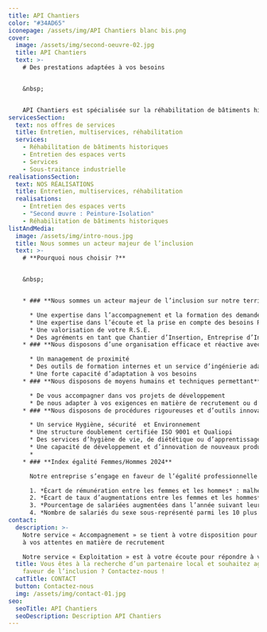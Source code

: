 ```yaml
---
title: API Chantiers
color: "#34AD65"
iconepage: /assets/img/API Chantiers blanc bis.png
cover:
  image: /assets/img/second-oeuvre-02.jpg
  title: API Chantiers
  text: >-
    # Des prestations adaptées à vos besoins


    &nbsp;


    API Chantiers est spécialisée sur la réhabilitation de bâtiments historiques, le second œuvre, l’entretien des espaces verts à destination des collectivités, des entreprises et des particuliers, et le multiservices.
servicesSection:
  text: nos offres de services
  title: Entretien, multiservices, réhabilitation
  services:
    - Réhabilitation de bâtiments historiques
    - Entretien des espaces verts
    - Services
    - Sous-traitance industrielle
realisationsSection:
  text: NOS RÉALISATIONS
  title: Entretien, multiservices, réhabilitation
  realisations:
    - Entretien des espaces verts
    - "Second œuvre : Peinture-Isolation"
    - Réhabilitation de bâtiments historiques
listAndMedia:
  image: /assets/img/intro-nous.jpg
  title: Nous sommes un acteur majeur de l’inclusion
  text: >-
    # **Pourquoi nous choisir ?** 


    &nbsp;


    * ### **Nous sommes un acteur majeur de l’inclusion sur notre territoire avec** 

      * Une expertise dans l’accompagnement et la formation des demandeurs d’emploi  
      * Une expertise dans l’écoute et la prise en compte des besoins RH des employeurs
      * Une valorisation de votre R.S.E.
      * Des agréments en tant que Chantier d’Insertion, Entreprise d’Insertion et Entreprise Adaptée 
    * ### **Nous disposons d’une organisation efficace et réactive avec** 

      * Un management de proximité
      * Des outils de formation internes et un service d’ingénierie adaptable à vos exigences
      * Une forte capacité d’adaptation à vos besoins
    * ### **Nous disposons de moyens humains et techniques permettant** 

      * De vous accompagner dans vos projets de développement
      * De nous adapter à vos exigences en matière de recrutement ou d’activité
    * ### **Nous disposons de procédures rigoureuses et d’outils innovants avec** 

      * Un service Hygiène, sécurité  et Environnement
      * Une structure doublement certifiée ISO 9001 et Qualiopi
      * Des services d’hygiène de vie, de diététique ou d’apprentissage du français
      * Une capacité de développement et d’innovation de nouveaux produits et services
      *
    * ### **Index égalité Femmes/Hommes 2024**

      Notre entreprise s’engage en faveur de l’égalité professionnelle entre les femmes et les hommes. Malheureusement, comme pour les années précédentes, dans la mesure où les indicateurs calculables représentent moins de 75 points, notre index de l'égalité professionnelle entre les femmes et les hommes pour l’année 2024 (au titre des données 2023) n’est pas calculable. Cet index est calculé à partir des indicateurs suivants, parmi lesquels certains sont néanmoins calculables pour API CHANTIERS : 

      1. *Écart de rémunération entre les femmes et les hommes* : malheureusement, cet indicateur n’est toujours pas calculable, car l’ensemble des groupes valables (c’est-à-dire comptant au moins 3 femmes et 3 hommes) représentent moins de 40% des effectifs.
      2. *Écart de taux d’augmentations entre les femmes et les hommes* : pour l’index 2024, le taux d’augmentations individuelles en 2023 est de 37,5% pour les femmes et 26,5% pour les hommes – ce qui représente un écart favorable aux femmes de 11% et qui nous permet d’obtenir une note de 35/35 pour cet indicateur.
      3. *Pourcentage de salariées augmentées dans l’année suivant leur retour de congé maternité* : malheureusement, cet indicateur n’est toujours pas calculable, car il n'y a pas eu de retour de congé maternité sur la période de référence.
      4. *Nombre de salariés du sexe sous-représenté parmi les 10 plus hautes rémunérations* : pour l’index 2024, le résultat final est 2 (les hommes sont sur-représentés) ; la note obtenue est 5/10.
contact:
  description: >-
    Notre service « Accompagnement » se tient à votre disposition pour répondre
    à vos attentes en matière de recrutement

    Notre service « Exploitation » est à votre écoute pour répondre à vos besoins en matière de sous-traitance, d’entretien, de rénovation ou de projets de développement.
  title: Vous êtes à la recherche d’un partenaire local et souhaitez agir en
    faveur de l’inclusion ? Contactez-nous !
  catTitle: CONTACT
  button: Contactez-nous
  img: /assets/img/contact-01.jpg
seo:
  seoTitle: API Chantiers
  seoDescription: Description API Chantiers
---
```

